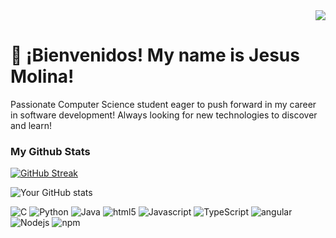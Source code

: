  <div align="right">
    <!-- Visitor Counter --> 
    <img src="https://komarev.com/ghpvc/?username=JesusM0&color=red&style=plastic&label=PROFILE+VIEWS"/>
  </div>
<div>
  <div>
    <h1>🙌 ¡Bienvenidos! My name is Jesus Molina!</h1>
  </div>
 
</div>


<p>
  Passionate Computer Science student eager to push forward in my career in software development! Always looking for new technologies to discover and learn! 
</p>

<h3>My Github Stats</h3>

[![GitHub Streak](https://github-readme-streak-stats.herokuapp.com?user=JesusM0&theme=dark&ring=fb4362&file=fb4362&currStreakNum=fb4362&currStreakLabel=fb4362&hide_border=true)](https://git.io/streak-stats)

![Your GitHub stats](https://github-readme-stats.vercel.app/api?username=JesusM0&hide_border=true&show_icons=true&bg_color=151515&title_color=fb4362&icon_color=fb4362&text_bold=false&text_color=9e9e9e)
<p>
  <img alt="C" src="https://img.shields.io/badge/C-00599C?style=flat-square&logo=c&logoColor=white" />
  <img alt="Python" src="https://img.shields.io/badge/Python-FFD43B?style=flat-square&logo=python&logoColor=blue" />
  <img alt="Java" src="https://img.shields.io/badge/Java-DC3E16?style=flat-square&logo=openjdk&logoColor=red" />
  <img alt="html5" src="https://img.shields.io/badge/-HTML5-E34F26?style=flat-square&logo=html5&logoColor=white" />
  <img alt="Javascript" src="https://img.shields.io/badge/-javascript-f7df1c?style=flat-square&logo=javascript&logoColor=black" />
  <img alt="TypeScript" src="https://img.shields.io/badge/-TypeScript-007ACC?style=flat-square&logo=typescript&logoColor=white" />
  <img alt="angular" src="https://img.shields.io/badge/-Angular-DD0031?style=flat-square&logo=angular&logoColor=white" />
  <img alt="Nodejs" src="https://img.shields.io/badge/-Nodejs-43853d?style=flat-square&logo=Node.js&logoColor=white" />
  <img alt="npm" src="https://img.shields.io/badge/-NPM-CB3837?style=flat-square&logo=npm&logoColor=white" />
</p>
